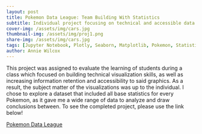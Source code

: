 ```yaml
---
layout: post
title: Pokemon Data League: Team Building With Statistics
subtitle: Individual project focusing on technical and accessible data visualization.
cover-img: /assets/img/cars.jpg
thumbnail-img: /assets/img/proj1.png
share-img: /assets/img/cars.jpg
tags: [Jupyter Notebook, Plotly, Seaborn, Matplotlib, Pokemon, Statistical Analysis]
author: Annie Wilcox
---
```


This project was assigned to evaluate the learning of students during a class which focused on building technical visualization skills, as well as increasing information retention and accessibility to said graphics. As a result, the subject matter of the visualizations was up to the individual. I chose to explore a dataset that included all base statistics for every Pokemon, as it gave me a wide range of data to analyze and draw conclusions between. To see the completed project, please use the link below!

[Pokemon Data League](https://docs.google.com/presentation/d/1L6lKGwsKg07TUQsdg48s8LXI7HB1zALK8pZ4J5mk7hk/edit?usp=sharing)
